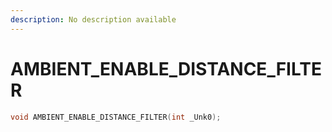 ```yaml
---
description: No description available 
---
```


# AMBIENT_ENABLE_DISTANCE_FILTER

```cpp
void AMBIENT_ENABLE_DISTANCE_FILTER(int _Unk0);
```